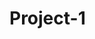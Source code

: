 # Project-1

<!DOCTYPE html>

<html>
    <head>
        <!--
    Name: Farah Foco
    Course: Web application development CS412
    Assignment: Project 1
    Due date: 22 October 2021.
    Purpose: The purpose of this project is to apply HTML knowledge into making a functioning CV.

        -->
        <meta charset="UTF-8">
    <title>Project 1 - Farah Foco</title>
    </head>

    <body>
        <h1>Life of Farah Foco</h1>
        <hr>
        <li> <strong>Get to know me</strong></li>
        <p> <b>Hello!</b>  <br>
            <img src="1634732482682.jpg"> <br>
            My name is Farah Foco, born on 6<sup>th</sup>of April, 2001. I grew up in Old part of town in Sarajevo, near Bascarsija. Since, I can remember I was <br> 
            interested about school and studying so I decided to start Primary school at age of 5. 
            Now I am 20 years old and 3<sup>rd</sup>/junior year at IUS. <br> While growing up I had many interests such as volleyball, dancing, balet and many more...
        </p>
        <hr>
        <li> <strong>Timeline of my education:</strong></li>
        <ul type="circle">
            <li> Primary school - <em>"Safvet-beg Basagic"</em> (2006-2015)</li>
            <li> High school - <em>"First Bosniak Gymnasium - Cambridge International High School"</em> (2015-2019)</li>
            <li> Higher Education - <em>"International University of Sarajevo"</em> (2019-now)
                <em> <acronym title="Faculty of Engineering & Natural Sciences">FENS</acronym>, <acronym title="Computer Science & Engineering">CSE</acronym> </em></li>
        </ul>
        <hr>
        <li> <strong>Languages:</strong></li>
        <ol><li> Mother Tongue - Bosnian (speaking, writting: Full professional proficiency);</li>
            <li> Language  - English (speaking, writting: Full professional proficiency);</li>
            <li> Language - German (speaking, writting: Limited proficiency);</li>
            <li> Language - Turkish (speaking, writting:Limited proficiency).</li>
        </ol>
        <hr>

        <li> <strong>Hobbies:</strong></li>

        <table>
            <tr>
              
            
              <td colspan="2">Dance Types</td>
              
            </tr>
            <tr>
                <td>Street dance</td>
                <td>Hip-hop</td>
                
            </tr>
            <tr>
                <td>Elegant dance</td>
                <td>Waltz, Tango, Samba</td>
              </tr>
              <tr>
                <td>Latin dance</td>
                <td>Cha-Cha-Cha, Zumba</td>
              </tr>
              <tr>
                <td>French/Russian dance</td>
                <td>Ballet</td>
              </tr>
        </table>

        <ul type="disc">
            <li> Volleyball</li>
            <li> Photography</li>
            <li> Travelling</li>
        </ul>
        <hr>
        <li> <strong> Skill set:</strong></li>

        <ol>
            <li> Programming languages (C++, Java, MathLab, Quartus, R, HTML)</li>
            <li> Microsoft Excel</li>
            <li> AutoCAD</li>
            <li> Playing violin</li>
        </ol>

        <li> <strong> Reach me: </strong></li>
        <p>
            Farah Foco, Hame Jabucice 27,71000 Sarajevo; <br>
            Call/Text: <a href="+38761007007">+38761007007;</a> <br>
            <a href="farahf@gmail.com">Send me an e-mail!</a> <br>
        </p>


    </body>
    
</html>
